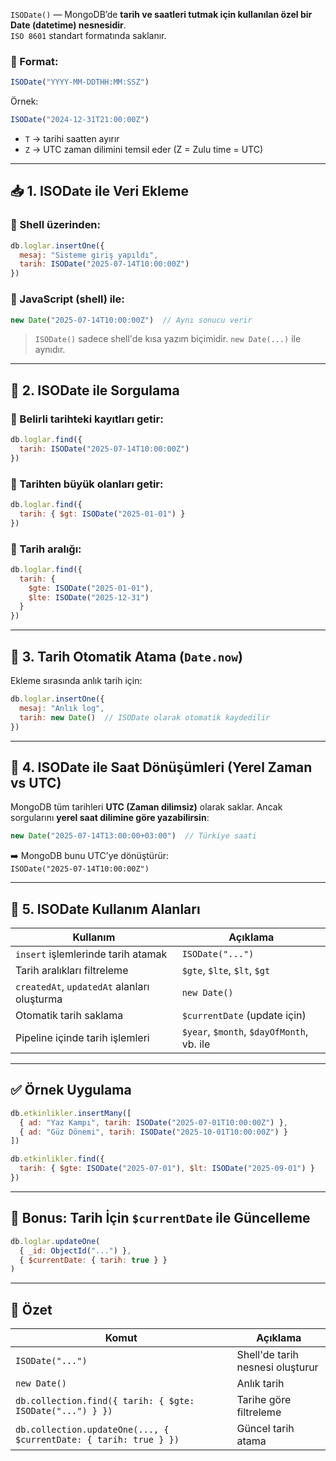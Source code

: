 
`ISODate()` — MongoDB’de **tarih ve saatleri tutmak için kullanılan özel bir Date (datetime) nesnesidir**.  
`ISO 8601` standart formatında saklanır.

### 🔹 Format:

```js
ISODate("YYYY-MM-DDTHH:MM:SSZ")
```

Örnek:

```js
ISODate("2024-12-31T21:00:00Z")
```

- `T` → tarihi saatten ayırır
- `Z` → UTC zaman dilimini temsil eder (Z = Zulu time = UTC)

---

## 📥 1. ISODate ile Veri Ekleme

### 🔹 Shell üzerinden:

```js
db.loglar.insertOne({
  mesaj: "Sisteme giriş yapıldı",
  tarih: ISODate("2025-07-14T10:00:00Z")
})
```

### 🔹 JavaScript (shell) ile:

```js
new Date("2025-07-14T10:00:00Z")  // Aynı sonucu verir
```

> `ISODate()` sadece shell'de kısa yazım biçimidir. `new Date(...)` ile aynıdır.

---

## 🔎 2. ISODate ile Sorgulama

### 🔹 Belirli tarihteki kayıtları getir:

```js
db.loglar.find({
  tarih: ISODate("2025-07-14T10:00:00Z")
})
```

### 🔹 Tarihten büyük olanları getir:

```js
db.loglar.find({
  tarih: { $gt: ISODate("2025-01-01") }
})
```

### 🔹 Tarih aralığı:

```js
db.loglar.find({
  tarih: {
    $gte: ISODate("2025-01-01"),
    $lte: ISODate("2025-12-31")
  }
})
```

---

## 📆 3. Tarih Otomatik Atama (`Date.now`)

Ekleme sırasında anlık tarih için:

```js
db.loglar.insertOne({
  mesaj: "Anlık log",
  tarih: new Date()  // ISODate olarak otomatik kaydedilir
})
```

---

## 🧠 4. ISODate ile Saat Dönüşümleri (Yerel Zaman vs UTC)

MongoDB tüm tarihleri **UTC (Zaman dilimsiz)** olarak saklar. Ancak sorgularını **yerel saat dilimine göre yazabilirsin**:

```js
new Date("2025-07-14T13:00:00+03:00")  // Türkiye saati
```

➡️ MongoDB bunu UTC’ye dönüştürür:  
`ISODate("2025-07-14T10:00:00Z")`

---

## 🧪 5. ISODate Kullanım Alanları

|Kullanım|Açıklama|
|---|---|
|`insert` işlemlerinde tarih atamak|`ISODate("...")`|
|Tarih aralıkları filtreleme|`$gte`, `$lte`, `$lt`, `$gt`|
|`createdAt`, `updatedAt` alanları oluşturma|`new Date()`|
|Otomatik tarih saklama|`$currentDate` (update için)|
|Pipeline içinde tarih işlemleri|`$year`, `$month`, `$dayOfMonth`, vb. ile|

---

## ✅ Örnek Uygulama

```js
db.etkinlikler.insertMany([
  { ad: "Yaz Kampı", tarih: ISODate("2025-07-01T10:00:00Z") },
  { ad: "Güz Dönemi", tarih: ISODate("2025-10-01T10:00:00Z") }
])

db.etkinlikler.find({
  tarih: { $gte: ISODate("2025-07-01"), $lt: ISODate("2025-09-01") }
})
```

---

## 🧮 Bonus: Tarih İçin `$currentDate` ile Güncelleme

```js
db.loglar.updateOne(
  { _id: ObjectId("...") },
  { $currentDate: { tarih: true } }
)
```

---

## 📌 Özet

|Komut|Açıklama|
|---|---|
|`ISODate("...")`|Shell'de tarih nesnesi oluşturur|
|`new Date()`|Anlık tarih|
|`db.collection.find({ tarih: { $gte: ISODate("...") } })`|Tarihe göre filtreleme|
|`db.collection.updateOne(..., { $currentDate: { tarih: true } })`|Güncel tarih atama|

